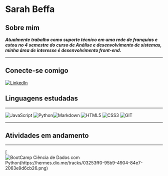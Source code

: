 # Sarah Beffa

## Sobre mim 
__*Atualmente trabalho como suporte técnico em uma rede de franquias e estou no 4 semestre do curso de Análise e desenvolvimento de sistemas, minha área de interesse é desenvolvimento front-end.*__

***

## Conecte-se comigo

[![LinkedIn](https://img.shields.io/badge/LinkedIn-fff?style=for-the-badge&logo=linkedin&logoColor=0E76A8)](https://www.linkedin.com/in/sarah-beffa-930958203/)


## Linguagens estudadas
---
![JavaScript](https://img.shields.io/badge/JavaScript-000?style=for-the-badge&logo=javascript) ![Python](https://img.shields.io/badge/Python-000?style=for-the-badge&logo=python)![Markdown](https://img.shields.io/badge/Markdown-000?style=for-the-badge&logo=markdown) ![HTML5](https://img.shields.io/badge/HTML5-000?style=for-the-badge&logo=html5) ![CSS3](https://img.shields.io/badge/CSS3-000?style=for-the-badge&logo=css3&logoColor=264CE4)  ![GIT](https://img.shields.io/badge/GIT-000?style=for-the-badge&logo=git&logoColor=264CE4)

---
## Atividades em andamento
---
[![BootCamp Ciência de Dados com Python(https://hermes.dio.me/tracks/03253ff0-95b9-4904-84e7-2063e9d6cb26.png)](https://web.dio.me/track/71477949-f762-43c6-9bf2-9cf3d7f61d4a)
